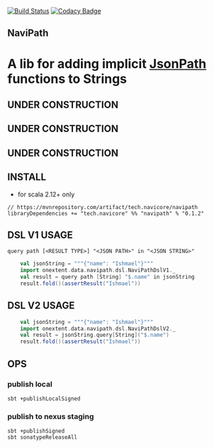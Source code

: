 [![Build Status](https://travis-ci.org/navicore/NaviPath.svg?branch=master)](https://travis-ci.org/navicore/NaviPath)
[![Codacy Badge](https://api.codacy.com/project/badge/Grade/70e6c4da5022432ab78cc212ed55759e)](https://www.codacy.com/app/navicore/NaviPath?utm_source=github.com&amp;utm_medium=referral&amp;utm_content=navicore/NaviPath&amp;utm_campaign=Badge_Grade)

NaviPath
-----

A lib for adding implicit [JsonPath](http://jsonpath.com/) functions to Strings
======

## UNDER CONSTRUCTION 

## UNDER CONSTRUCTION 

## UNDER CONSTRUCTION 

## INSTALL

* for scala 2.12+ only

```
// https://mvnrepository.com/artifact/tech.navicore/navipath
libraryDependencies += "tech.navicore" %% "navipath" % "0.1.2"
```

## DSL V1 USAGE

`query path [<RESULT TYPE>] "<JSON PATH>" in "<JSON STRING>"`

```scala
    val jsonString = """{"name": "Ishmael"}"""
    import onextent.data.navipath.dsl.NaviPathDslV1._
    val result = query path [String] "$.name" in jsonString
    result.fold()(assertResult("Ishmael"))
```

## DSL V2 USAGE

```scala
    val jsonString = """{"name": "Ishmael"}"""
    import onextent.data.navipath.dsl.NaviPathDslV2._
    val result = jsonString.query[String]("$.name")
    result.fold()(assertResult("Ishmael"))
```

## OPS

### publish local

```console
sbt +publishLocalSigned
```

### publish to nexus staging

```console
sbt +publishSigned
sbt sonatypeReleaseAll
```


